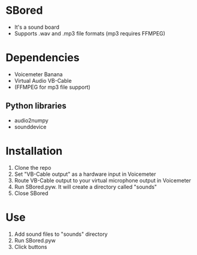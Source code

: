 # SBored
  - It's a sound board
  - Supports .wav and .mp3 file formats (mp3 requires FFMPEG)

# Dependencies
  - Voicemeter Banana  
  - Virtual Audio VB-Cable
  - (FFMPEG for mp3 file support)
    
 ## Python libraries  
  - audio2numpy
  - sounddevice

# Installation
  1. Clone the repo  
  2. Set "VB-Cable output" as a hardware input in Voicemeter  
  3. Route VB-Cable output to your virtual microphone output in Voicemeter
  4. Run SBored.pyw. It will create a directory called "sounds"  
  5. Close SBored

# Use
  1. Add sound files to "sounds" directory  
  2. Run SBored.pyw  
  3. Click buttons

